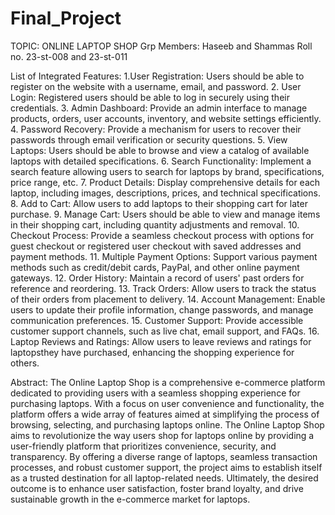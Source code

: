 # Final_Project
TOPIC:   ONLINE LAPTOP SHOP
Grp Members:   Haseeb and Shammas
Roll no. 23-st-008 and 23-st-011

List of Integrated Features:
    1.User Registration: Users should be able to register on the website with a username,
email, and password.
    2. User Login: Registered users should be able to log in securely using their credentials.
    3. Admin Dashboard: Provide an admin interface to manage products, orders, user
accounts, inventory, and website settings efficiently.
    4. Password Recovery: Provide a mechanism for users to recover their passwords through
email verification or security questions.
    5. View Laptops: Users should be able to browse and view a catalog of available laptops
  with detailed specifications.
    6. Search Functionality: Implement a search feature allowing users to search for laptops
by brand, specifications, price range, etc.
    7. Product Details: Display comprehensive details for each laptop, including images,
descriptions, prices, and technical specifications.
    8. Add to Cart: Allow users to add laptops to their shopping cart for later purchase.
    9. Manage Cart: Users should be able to view and manage items in their shopping cart,
including quantity adjustments and removal.
    10. Checkout Process: Provide a seamless checkout process with options for guest checkout
or registered user checkout with saved addresses and payment methods.
    11. Multiple Payment Options: Support various payment methods such as credit/debit
cards, PayPal, and other online payment gateways.
    12. Order History: Maintain a record of users' past orders for reference and reordering.
    13. Track Orders: Allow users to track the status of their orders from placement to delivery.
    14. Account Management: Enable users to update their profile information, change
passwords, and manage communication preferences.
    15. Customer Support: Provide accessible customer support channels, such as live chat,
email support, and FAQs.
    16. Laptop Reviews and Ratings: Allow users to leave reviews and ratings for laptopsthey
have purchased, enhancing the shopping experience for others.

Abstract:
The Online Laptop Shop is a comprehensive e-commerce platform dedicated to providing users with a seamless shopping experience for purchasing laptops. With a focus on user convenience and functionality, the platform offers a wide array of features aimed at simplifying the process of browsing, selecting, and purchasing laptops online.
The Online Laptop Shop aims to revolutionize the way users shop for laptops online by providing a user-friendly platform that prioritizes convenience, security, and transparency. By offering a diverse range of laptops, seamless transaction processes, and robust customer support, the project aims to establish itself as a trusted destination for all laptop-related needs. Ultimately, the desired outcome is to enhance user satisfaction, foster brand loyalty, and drive sustainable growth in the e-commerce market for laptops.
